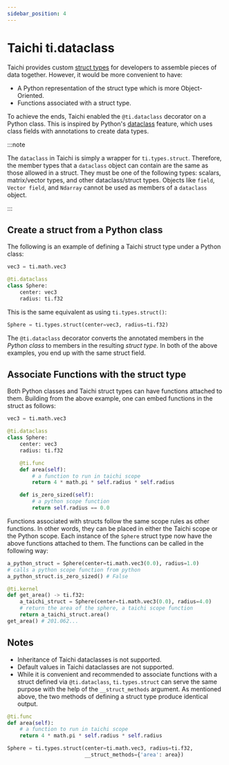 ```yaml
---
sidebar_position: 4
---
```


# Taichi ti.dataclass

Taichi provides custom [struct types](../type_system/type.md#compound-types) for developers to assemble pieces of data together. However, it would be more convenient to have:

- A Python representation of the struct type which is more Object-Oriented.
- Functions associated with a struct type.


To achieve the ends, Taichi enabled the `@ti.dataclass` decorator on a Python class. This is inspired by Python's [dataclass](https://docs.python.org/3/library/dataclasses.html) feature, which uses class fields with annotations to create data types.

:::note

The `dataclass` in Taichi is simply a wrapper for `ti.types.struct`. Therefore, the member types that a `dataclass` object can contain are the same as those allowed in a struct. They must be one of the following types: scalars, matrix/vector types, and other dataclass/struct types. Objects like `field`, `Vector field`, and `Ndarray` cannot be used as members of a `dataclass` object.

:::

## Create a struct from a Python class

The following is an example of defining a Taichi struct type under a Python class:

```python
vec3 = ti.math.vec3

@ti.dataclass
class Sphere:
    center: vec3
    radius: ti.f32
```
This is the same equivalent as using `ti.types.struct()`:

```python cont
Sphere = ti.types.struct(center=vec3, radius=ti.f32)
```
The `@ti.dataclass` decorator converts the annotated members in the *Python class* to members in the resulting *struct type*. In both of the above examples, you end up with the same struct field.


## Associate Functions with the struct type

Both Python classes and Taichi struct types can have functions attached to them. Building from the above example, one can embed functions in the struct as follows:

```python
vec3 = ti.math.vec3

@ti.dataclass
class Sphere:
    center: vec3
    radius: ti.f32

    @ti.func
    def area(self):
        # a function to run in taichi scope
        return 4 * math.pi * self.radius * self.radius

    def is_zero_sized(self):
        # a python scope function
        return self.radius == 0.0
```

Functions associated with structs follow the same scope rules as other functions. In other words, they can be placed in either the Taichi scope or the Python scope. Each instance of the `Sphere` struct type now have the above functions attached to them. The functions can be called in the following way:

```python {3,10} cont
a_python_struct = Sphere(center=ti.math.vec3(0.0), radius=1.0)
# calls a python scope function from python
a_python_struct.is_zero_sized() # False

@ti.kernel
def get_area() -> ti.f32:
    a_taichi_struct = Sphere(center=ti.math.vec3(0.0), radius=4.0)
    # return the area of the sphere, a taichi scope function
    return a_taichi_struct.area()
get_area() # 201.062...
```

## Notes

- Inheritance of Taichi dataclasses is not supported.
- Default values in Taichi dataclasses are not supported.
- While it is convenient and recommended to associate functions with a struct defined via `@ti.dataclass`, `ti.types.struct` can serve the same purpose with the help of the `__struct_methods` argument. As mentioned above, the two methods of defining a struct type produce identical output.

```python
@ti.func
def area(self):
    # a function to run in taichi scope
    return 4 * math.pi * self.radius * self.radius

Sphere = ti.types.struct(center=ti.math.vec3, radius=ti.f32,
                         __struct_methods={'area': area})
```
